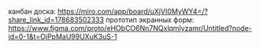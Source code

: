 канбан доска: https://miro.com/app/board/uXjVI0MyWY4=/?share_link_id=178683502333
прототип экранных форм: https://www.figma.com/proto/eHObCO6Nn7NQxlqmlyzamr/Untitled?node-id=0-1&t=OjPpMaU99UXuK3uS-1
